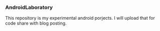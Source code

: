 ### AndroidLaboratory

This repository is my experimental android porjects. 
I will upload that for code share with blog posting.
